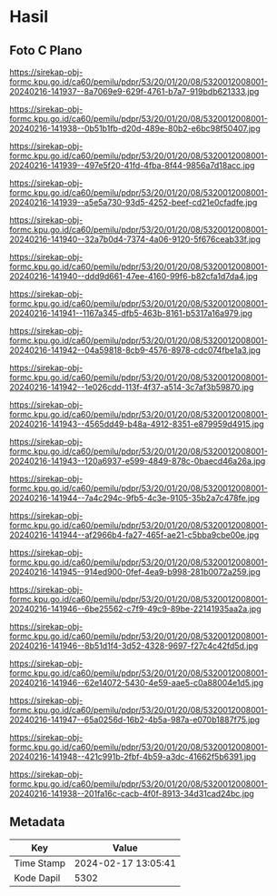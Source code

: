 # Hasil

## Foto C Plano

https://sirekap-obj-formc.kpu.go.id/ca60/pemilu/pdpr/53/20/01/20/08/5320012008001-20240216-141937--8a7069e9-629f-4761-b7a7-919bdb621333.jpg

https://sirekap-obj-formc.kpu.go.id/ca60/pemilu/pdpr/53/20/01/20/08/5320012008001-20240216-141938--0b51b1fb-d20d-489e-80b2-e6bc98f50407.jpg

https://sirekap-obj-formc.kpu.go.id/ca60/pemilu/pdpr/53/20/01/20/08/5320012008001-20240216-141939--497e5f20-41fd-4fba-8f44-9856a7d18acc.jpg

https://sirekap-obj-formc.kpu.go.id/ca60/pemilu/pdpr/53/20/01/20/08/5320012008001-20240216-141939--a5e5a730-93d5-4252-beef-cd21e0cfadfe.jpg

https://sirekap-obj-formc.kpu.go.id/ca60/pemilu/pdpr/53/20/01/20/08/5320012008001-20240216-141940--32a7b0d4-7374-4a06-9120-5f676ceab33f.jpg

https://sirekap-obj-formc.kpu.go.id/ca60/pemilu/pdpr/53/20/01/20/08/5320012008001-20240216-141940--ddd9d661-47ee-4160-99f6-b82cfa1d7da4.jpg

https://sirekap-obj-formc.kpu.go.id/ca60/pemilu/pdpr/53/20/01/20/08/5320012008001-20240216-141941--1167a345-dfb5-463b-8161-b5317a16a979.jpg

https://sirekap-obj-formc.kpu.go.id/ca60/pemilu/pdpr/53/20/01/20/08/5320012008001-20240216-141942--04a59818-8cb9-4576-8978-cdc074fbe1a3.jpg

https://sirekap-obj-formc.kpu.go.id/ca60/pemilu/pdpr/53/20/01/20/08/5320012008001-20240216-141942--1e026cdd-113f-4f37-a514-3c7af3b59870.jpg

https://sirekap-obj-formc.kpu.go.id/ca60/pemilu/pdpr/53/20/01/20/08/5320012008001-20240216-141943--4565dd49-b48a-4912-8351-e879959d4915.jpg

https://sirekap-obj-formc.kpu.go.id/ca60/pemilu/pdpr/53/20/01/20/08/5320012008001-20240216-141943--120a6937-e599-4849-878c-0baecd46a26a.jpg

https://sirekap-obj-formc.kpu.go.id/ca60/pemilu/pdpr/53/20/01/20/08/5320012008001-20240216-141944--7a4c294c-9fb5-4c3e-9105-35b2a7c478fe.jpg

https://sirekap-obj-formc.kpu.go.id/ca60/pemilu/pdpr/53/20/01/20/08/5320012008001-20240216-141944--af2966b4-fa27-465f-ae21-c5bba9cbe00e.jpg

https://sirekap-obj-formc.kpu.go.id/ca60/pemilu/pdpr/53/20/01/20/08/5320012008001-20240216-141945--914ed900-0fef-4ea9-b998-281b0072a259.jpg

https://sirekap-obj-formc.kpu.go.id/ca60/pemilu/pdpr/53/20/01/20/08/5320012008001-20240216-141946--6be25562-c7f9-49c9-89be-22141935aa2a.jpg

https://sirekap-obj-formc.kpu.go.id/ca60/pemilu/pdpr/53/20/01/20/08/5320012008001-20240216-141946--8b51d1f4-3d52-4328-9697-f27c4c42fd5d.jpg

https://sirekap-obj-formc.kpu.go.id/ca60/pemilu/pdpr/53/20/01/20/08/5320012008001-20240216-141946--62e14072-5430-4e59-aae5-c0a88004e1d5.jpg

https://sirekap-obj-formc.kpu.go.id/ca60/pemilu/pdpr/53/20/01/20/08/5320012008001-20240216-141947--65a0256d-16b2-4b5a-987a-e070b1887f75.jpg

https://sirekap-obj-formc.kpu.go.id/ca60/pemilu/pdpr/53/20/01/20/08/5320012008001-20240216-141948--421c991b-2fbf-4b59-a3dc-41662f5b6391.jpg

https://sirekap-obj-formc.kpu.go.id/ca60/pemilu/pdpr/53/20/01/20/08/5320012008001-20240216-141938--201fa16c-cacb-4f0f-8913-34d31cad24bc.jpg


## Metadata

| Key        | Value               |
| ---------- | ------------------- |
| Time Stamp | 2024-02-17 13:05:41 |
| Kode Dapil | 5302                |



